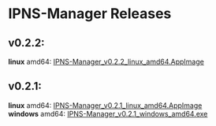 # IPNS-Manager Releases
## v0.2.2:
__linux__ amd64: [IPNS-Manager_v0.2.2_linux_amd64.AppImage](Releases/IPNS-Manager_v0.2.2_linux_amd64.AppImage)  

## v0.2.1:
__linux__ amd64: [IPNS-Manager_v0.2.1_linux_amd64.AppImage](Releases/IPNS-Manager_v0.2.1_linux_amd64.AppImage)  
__windows__ amd64: [IPNS-Manager_v0.2.1_windows_amd64.exe](Releases/IPNS-Manager_v0.2.1_windows_amd64.exe)  

